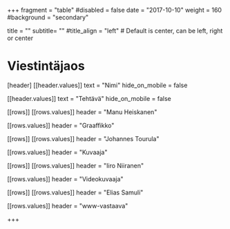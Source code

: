 +++
fragment = "table"
#disabled = false
date = "2017-10-10"
weight = 160
#background = "secondary"

title = ""
subtitle= ""
#title_align = "left" # Default is center, can be left, right or center

# Viestintäjaos

[header]
[[header.values]]
text = "Nimi"
hide_on_mobile = false

[[header.values]]
text = "Tehtävä"
hide_on_mobile = false

[[rows]]
[[rows.values]]
header = "Manu Heiskanen"

[[rows.values]]
header = "Graaffikko"

[[rows]]
[[rows.values]]
header = "Johannes Tourula"

[[rows.values]]
header = "Kuvaaja"

[[rows]]
[[rows.values]]
header = "Iiro Niiranen"

[[rows.values]]
header = "Videokuvaaja"


[[rows]]
[[rows.values]]
header = "Elias Samuli"

[[rows.values]]
header = "www-vastaava"


+++
